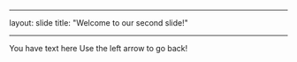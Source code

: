 ___
layout: slide
title: "Welcome to our second slide!"
___
You have text here
Use the left arrow to go back!

